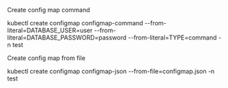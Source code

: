 Create config map command

kubectl create configmap configmap-command --from-literal=DATABASE_USER=user --from-literal=DATABASE_PASSWORD=password --from-literal=TYPE=command -n test

Create config map from file

kubectl create configmap configmap-json --from-file=configmap.json -n test
